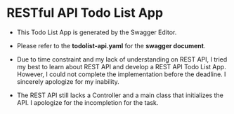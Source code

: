 # RESTful API Todo List App

- This Todo List App is generated by the Swagger Editor.

- Please refer to the **todolist-api.yaml** for the **swagger document**. 
- Due to time constraint and my lack of understanding on REST API, I tried my best to learn about REST API and develop a REST API Todo List App. However, I could not complete the implementation before the deadline. I sincerely apologize for my inability.
- The REST API still lacks a Controller and a main class that initializes the API. I apologize for the incompletion for the task. 

